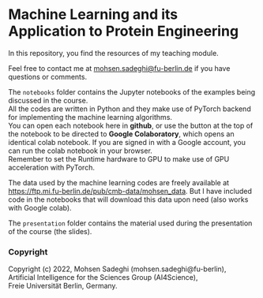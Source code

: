 # Machine Learning and its Application to Protein Engineering

In this repository, you find the resources of my teaching module.

Feel free to contact me at mohsen.sadeghi@fu-berlin.de if you have questions or comments.

The ```notebooks```  folder contains the Jupyter notebooks of the examples being discussed in the course. <br />
All the codes are written in Python and they make use of PyTorch backend for implementing the machine learning algorithms. <br/>
You can open each notebook here in **github**, or use the button at the top of the notebook to be directed to **Google Colaboratory**, which opens an identical colab notebook. If you are signed in with a Google account, you can run the colab notebook in your browser. <br />
Remember to set the Runtime hardware to GPU to make use of GPU acceleration with PyTorch.

The data used by the machine learning codes are freely available at https://ftp.mi.fu-berlin.de/pub/cmb-data/mohsen_data. But I have included code in the notebooks that will download this data upon need (also works with Google colab).

The ```presentation```  folder contains the material used during the presentation of the course (the slides).

### Copyright

Copyright (c) 2022, Mohsen Sadeghi (mohsen.sadeghi@fu-berlin), <br />
Artificial Intelligence for the Sciences Group (AI4Science), <br />
Freie Universität Berlin, Germany.
